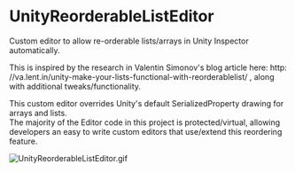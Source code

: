 # UnityReorderableListEditor #

Custom editor to allow re-orderable lists/arrays in Unity Inspector automatically.

This is inspired by the research in Valentin Simonov's blog article here: http: //va.lent.in/unity-make-your-lists-functional-with-reorderablelist/ , along with additional tweaks/functionality.

This custom editor overrides Unity's default SerializedProperty drawing for arrays and lists.  
The majority of the Editor code in this project is protected/virtual, allowing developers an easy to write custom editors that use/extend this reordering feature.

![UnityReorderableListEditor.gif](https://bitbucket.org/repo/Bgpen6L/images/2764671670-UnityReorderableListEditor.gif)